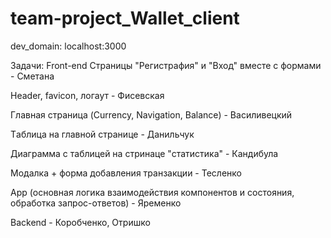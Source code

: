 # team-project_Wallet_client

dev_domain: localhost:3000

Задачи: Front-end Страницы "Регистрафия" и "Вход" вместе с формами - Сметана

Header, favicon, логаут - Фисевская

Главная страница (Currency, Navigation, Balance) - Василивецкий

Tаблица на главной странице - Данильчук

Диаграмма с таблицей на стринаце "статистика" - Кандибула

Модалка + форма добавления транзакции - Тесленко

App (основная логика взаимодействия компонентов и состояния, обработка запрос-ответов) - Яременко

Backend - Коробченко, Отришко
